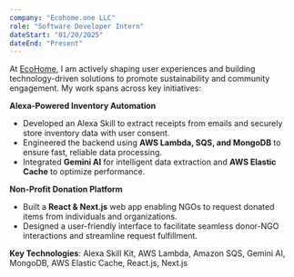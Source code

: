 ```yaml
---
company: "Ecohome.one LLC"
role: "Software Developer Intern"
dateStart: "01/20/2025"
dateEnd: "Present"
---
```


At [EcoHome](https://ecohome.one/), I am actively shaping user experiences and building technology-driven solutions to promote sustainability and community engagement. My work spans across key initiatives:

**Alexa-Powered Inventory Automation**

- Developed an Alexa Skill to extract receipts from emails and securely store inventory data with user consent.
- Engineered the backend using **AWS Lambda, SQS, and MongoDB** to ensure fast, reliable data processing.
- Integrated **Gemini AI** for intelligent data extraction and **AWS Elastic Cache** to optimize performance.

**Non-Profit Donation Platform**

- Built a **React & Next.js** web app enabling NGOs to request donated items from individuals and organizations.
- Designed a user-friendly interface to facilitate seamless donor-NGO interactions and streamline request fulfillment.

**Key Technologies**: Alexa Skill Kit, AWS Lambda, Amazon SQS, Gemini AI, MongoDB, AWS Elastic Cache, React.js, Next.js